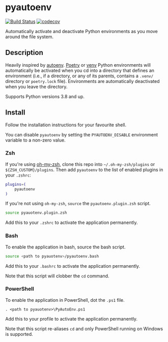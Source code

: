 # pyautoenv

[![Build Status](https://github.com/hsaunders1904/pyautoenv/actions/workflows/ci.yaml/badge.svg?branch=main)](https://github.com/hsaunders1904/pyautoenv/actions/workflows/ci.yaml)
[![codecov](https://codecov.io/gh/hsaunders1904/pyautoenv/branch/main/graph/badge.svg?token=YABNBQOS1S)](https://codecov.io/gh/hsaunders1904/pyautoenv)

Automatically activate and deactivate Python environments
as you move around the file system.

## Description

Heavily inspired by [autoenv](https://github.com/hyperupcall/autoenv).
[Poetry](https://python-poetry.org/) or
[venv](https://docs.python.org/3/library/venv.html)
Python environments will automatically be activated when you cd into
a directory that defines an environment
(i.e., if a directory, or any of its parents,
contains a `.venv/` directory or `poetry.lock` file).
Environments are automatically deactivated when you leave the directory.

Supports Python versions 3.8 and up.

## Install

Follow the installation instructions for your favourite shell.

You can disable `pyautoenv` by setting the
`PYAUTOENV_DISABLE` environment variable to a non-zero value.

### Zsh

If you're using [oh-my-zsh](https://ohmyz.sh/),
clone this repo into `~/.oh-my-zsh/plugins` or `${ZSH_CUSTOM}/plugins`.
Then add `pyautoenv` to the list of enabled plugins in your `.zshrc`:

```zsh
plugins=(
    pyautoenv
)
```

If you're not using `oh-my-zsh`, `source` the `pyautoenv.plugin.zsh` script.

```zsh
source pyauotenv.plugin.zsh
```

Add this to your `.zshrc` to activate the application permanently.

### Bash

To enable the application in bash, source the bash script.

```bash
source <path to pyauotenv>/pyautoenv.bash
```

Add this to your `.bashrc` to activate the application permanently.

Note that this script will clobber the `cd` command.

### PowerShell

To enable the application in PowerShell, dot the `.ps1` file.

```pwsh
. <path to pyauotenv>\PyAutoEnv.ps1
```

Add this to your profile to activate the application permanently.

Note that this script re-aliases `cd`
and only PowerShell running on Windows is supported.
